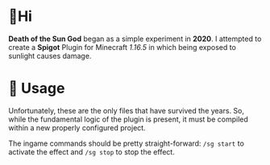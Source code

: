 # 👋Hi
**Death of the Sun God** began as a simple experiment in **2020**.
I attempted to create a **Spigot** Plugin for Minecraft *1.16.5* in which being exposed to sunlight causes damage.

# 📔 Usage
Unfortunately, these are the only files that have survived the years.
So, while the fundamental logic of the plugin is present, it must be compiled within a new properly configured project.

The ingame commands should be pretty straight-forward:
`/sg start` to activate the effect and `/sg stop` to stop the effect.
